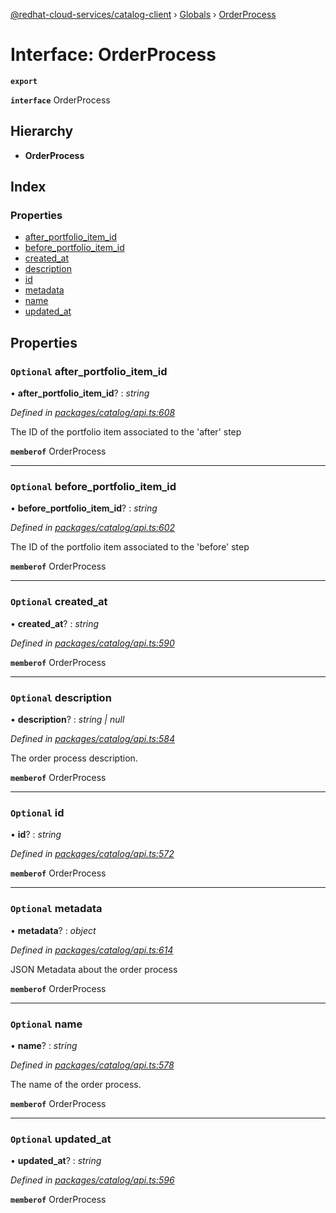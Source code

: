 [@redhat-cloud-services/catalog-client](../README.md) › [Globals](../globals.md) › [OrderProcess](orderprocess.md)

# Interface: OrderProcess

**`export`** 

**`interface`** OrderProcess

## Hierarchy

* **OrderProcess**

## Index

### Properties

* [after_portfolio_item_id](orderprocess.md#optional-after_portfolio_item_id)
* [before_portfolio_item_id](orderprocess.md#optional-before_portfolio_item_id)
* [created_at](orderprocess.md#optional-created_at)
* [description](orderprocess.md#optional-description)
* [id](orderprocess.md#optional-id)
* [metadata](orderprocess.md#optional-metadata)
* [name](orderprocess.md#optional-name)
* [updated_at](orderprocess.md#optional-updated_at)

## Properties

### `Optional` after_portfolio_item_id

• **after_portfolio_item_id**? : *string*

*Defined in [packages/catalog/api.ts:608](https://github.com/RedHatInsights/javascript-clients/blob/master/packages/catalog/api.ts#L608)*

The ID of the portfolio item associated to the \'after\' step

**`memberof`** OrderProcess

___

### `Optional` before_portfolio_item_id

• **before_portfolio_item_id**? : *string*

*Defined in [packages/catalog/api.ts:602](https://github.com/RedHatInsights/javascript-clients/blob/master/packages/catalog/api.ts#L602)*

The ID of the portfolio item associated to the \'before\' step

**`memberof`** OrderProcess

___

### `Optional` created_at

• **created_at**? : *string*

*Defined in [packages/catalog/api.ts:590](https://github.com/RedHatInsights/javascript-clients/blob/master/packages/catalog/api.ts#L590)*

**`memberof`** OrderProcess

___

### `Optional` description

• **description**? : *string | null*

*Defined in [packages/catalog/api.ts:584](https://github.com/RedHatInsights/javascript-clients/blob/master/packages/catalog/api.ts#L584)*

The order process description.

**`memberof`** OrderProcess

___

### `Optional` id

• **id**? : *string*

*Defined in [packages/catalog/api.ts:572](https://github.com/RedHatInsights/javascript-clients/blob/master/packages/catalog/api.ts#L572)*

**`memberof`** OrderProcess

___

### `Optional` metadata

• **metadata**? : *object*

*Defined in [packages/catalog/api.ts:614](https://github.com/RedHatInsights/javascript-clients/blob/master/packages/catalog/api.ts#L614)*

JSON Metadata about the order process

**`memberof`** OrderProcess

___

### `Optional` name

• **name**? : *string*

*Defined in [packages/catalog/api.ts:578](https://github.com/RedHatInsights/javascript-clients/blob/master/packages/catalog/api.ts#L578)*

The name of the order process.

**`memberof`** OrderProcess

___

### `Optional` updated_at

• **updated_at**? : *string*

*Defined in [packages/catalog/api.ts:596](https://github.com/RedHatInsights/javascript-clients/blob/master/packages/catalog/api.ts#L596)*

**`memberof`** OrderProcess
